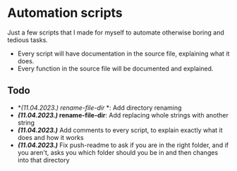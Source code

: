 # Automation scripts
Just a few scripts that I made for myself to automate otherwise boring and tedious tasks.
- Every script will have documentation in the source file, explaining what it does.
- Every function in the source file will be documented and explained.

## Todo
- ***(11.04.2023.)* rename-file-dir*  *: Add directory renaming
- ***(11.04.2023.)* rename-file-dir**: Add replacing whole strings with another string
- ***(11.04.2023.)*** Add comments to every script, to explain exactly what it does and how it works
- ***(11.04.2023.)*** Fix push-readme to ask if you are in the right folder, and if you aren't, asks you which folder should you be in and then changes into that directory
